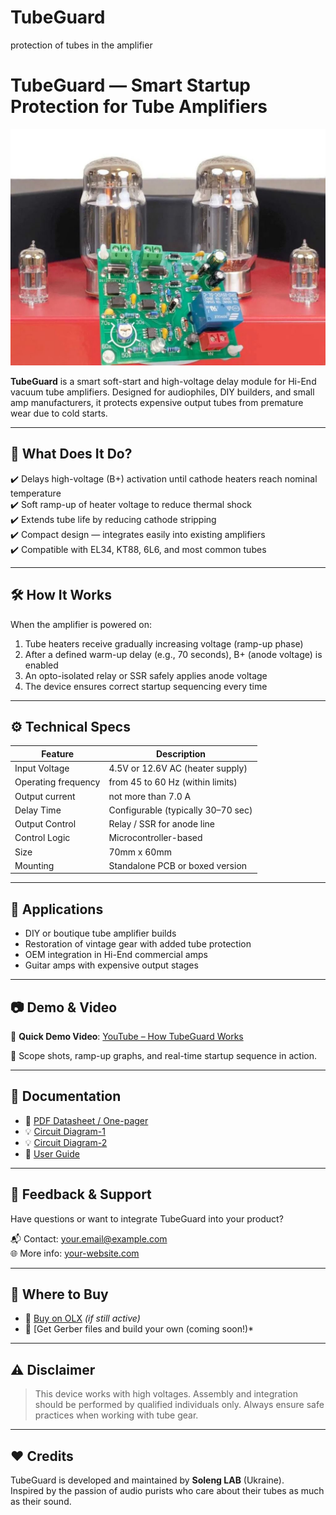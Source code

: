 # TubeGuard
protection of tubes in the amplifier
# TubeGuard — Smart Startup Protection for Tube Amplifiers

![TubeGuard Banner](./images/tubeguard-banner.jpg)

**TubeGuard** is a smart soft-start and high-voltage delay module for Hi-End vacuum tube amplifiers. Designed for audiophiles, DIY builders, and small amp manufacturers, it protects expensive output tubes from premature wear due to cold starts.

---

## 🎯 What Does It Do?

✔️ Delays high-voltage (B+) activation until cathode heaters reach nominal temperature  
✔️ Soft ramp-up of heater voltage to reduce thermal shock  
✔️ Extends tube life by reducing cathode stripping  
✔️ Compact design — integrates easily into existing amplifiers  
✔️ Compatible with EL34, KT88, 6L6, and most common tubes

---

## 🛠️ How It Works

When the amplifier is powered on:

1. Tube heaters receive gradually increasing voltage (ramp-up phase)
2. After a defined warm-up delay (e.g., 70 seconds), B+ (anode voltage) is enabled
3. An opto-isolated relay or SSR safely applies anode voltage
4. The device ensures correct startup sequencing every time

---

## ⚙️ Technical Specs

| Feature             | Description                            |
|---------------------|----------------------------------------|
| Input Voltage       | 4.5V or 12.6V AC (heater supply)       |
| Operating frequency | from 45 to 60 Hz (within limits)       |
| Output current      | not more than 7.0 A                    |
| Delay Time          | Configurable (typically 30–70 sec)     |
| Output Control      | Relay / SSR for anode line             |
| Control Logic       | Microcontroller-based                  |
| Size                | 70mm x 60mm             |
| Mounting            | Standalone PCB or boxed version        |

---

## 🔧 Applications

- DIY or boutique tube amplifier builds  
- Restoration of vintage gear with added tube protection  
- OEM integration in Hi-End commercial amps  
- Guitar amps with expensive output stages  

---

## 📷 Demo & Video

🎥 **Quick Demo Video**: [YouTube – How TubeGuard Works](https://youtu.be/y10T-EoJwew)

📸 Scope shots, ramp-up graphs, and real-time startup sequence in action.

---

## 🧰 Documentation

- 📄 [PDF Datasheet / One-pager](https://drive.google.com/file/d/1AOC07F2Fkn52j2P3fNtg61ebbzX7vSTC/view)
- 💡 [Circuit Diagram-1](./images/02.jpg)
- 💡 [Circuit Diagram-2](./images/03.jpg)
- 📘 [User Guide](https://drive.google.com/file/d/18n6ji6VZZfq92A9qDqPa3kwrDymVfwSV/view)

---

## 💬 Feedback & Support

Have questions or want to integrate TubeGuard into your product?

📬 Contact: [your.email@example.com](mailto:aurora.west@ymail.com)  
🌐 More info: [your-website.com](https://www.olx.ua/d/uk/obyavlenie/tubeguard-neo-soft-start-tube-amplifier-plavnyy-razogrev-IDTC7jD.html?reason=seller_profile)

---

## 🛒 Where to Buy

- 🔗 [Buy on OLX](https://www.olx.ua) *(if still active)*   
- 🔗 [Get Gerber files and build your own (coming soon!)*

---

## ⚠️ Disclaimer

> This device works with high voltages. Assembly and integration should be performed by qualified individuals only. Always ensure safe practices when working with tube gear.

---

## ❤️ Credits

TubeGuard is developed and maintained by **Soleng LAB** (Ukraine).  
Inspired by the passion of audio purists who care about their tubes as much as their sound.

